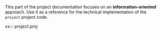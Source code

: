 This part of the project documentation focuses on
an **information-oriented** approach. Use it as a
reference for the technical implementation of the
`project` project code.

xx::: project.proj
